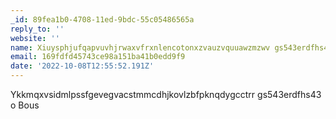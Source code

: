 ```yaml
---
_id: 89fea1b0-4708-11ed-9bdc-55c05486565a
reply_to: ''
website: ''
name: Xiuysphjufqapvuvhjrwaxvfrxnlencotonxzvauzvquuawzmzwv gs543erdfhs43 9 Bous
email: 169fdfd45743ce98a151ba41b0edd9f9
date: '2022-10-08T12:55:52.191Z'
---
```

Ykkmqxvsidmlpssfgevegvacstmmcdhjkovlzbfpknqdygcctrr gs543erdfhs43 o Bous
